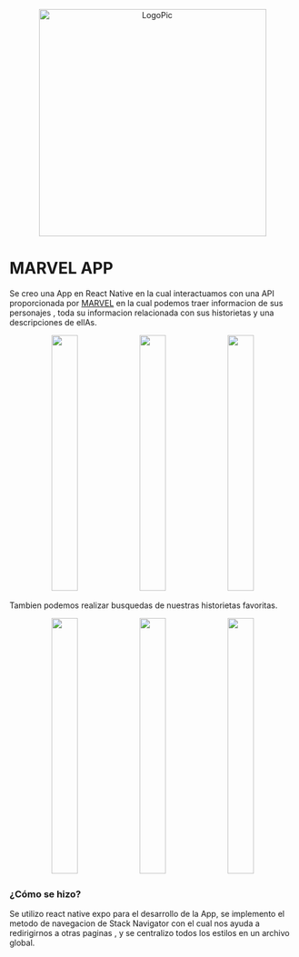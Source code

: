  <p align='center'>
  <img alt='LogoPic' src='https://reactnative.dev/img/header_logo.svg'   width='400px' height='400px' />
</p>

# MARVEL APP

Se creo una App en React Native en la cual interactuamos con una API proporcionada por <a href="https://www.marvel.com" target="_blank">MARVEL</a> en la cual podemos traer 
informacion de sus personajes , toda su informacion relacionada con sus historietas y una descripciones de ellAs.


<p align="center">
<img  src="https://user-images.githubusercontent.com/76981775/131618702-19460633-794e-4a5d-9372-04178effb37b.png" width="30%" height='450px'>
<img  src="https://user-images.githubusercontent.com/76981775/131618760-77c810d7-84aa-4311-affa-a904c7185bf0.png" width="30%" height='450px'>
<img  src="https://user-images.githubusercontent.com/76981775/131618828-eeed9522-3983-4e49-8eff-6339a3d18e86.png" width="30%" height='450px'>
</p>

Tambien podemos realizar busquedas de nuestras historietas favoritas.

<p align="center">
<img  src="https://user-images.githubusercontent.com/76981775/131618874-6ec9e8e4-a0c8-43ee-a71f-1651906b741b.png" width="30%" height='450px'>
<img  src="https://user-images.githubusercontent.com/76981775/131618957-a23faf40-567b-4c1d-b8e1-20fea1b83b84.png" width="30%" height='450px'>
<img  src="https://user-images.githubusercontent.com/76981775/131619036-96dcbb04-c499-4eef-8a0b-5532af5be8d1.png" width="30%" height='450px'>
</p>

### ¿Cómo se hizo?

Se utilizo react native expo para el desarrollo de la App, se implemento el metodo de navegacion de Stack Navigator con el cual nos ayuda a redirigirnos a otras paginas , y se centralizo todos los estilos en un archivo global.


